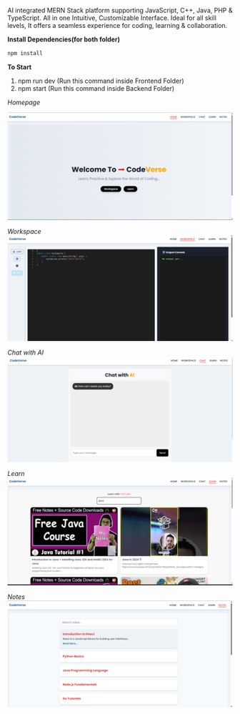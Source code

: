 AI integrated MERN Stack platform supporting JavaScript, C++, Java, PHP & TypeScript. All in one Intuitive, Customizable Interface. Ideal for all skill levels, It offers a seamless experience for coding, learning & collaboration.


**Install Dependencies(for both folder)**
   ```bash
npm install

   ```

**To Start**
1. npm run dev (Run this command inside Frontend Folder)
2. npm start (Run this command inside Backend Folder)

*Homepage*
<!-- ![homepage](https://github.com/user-attachments/assets/040856fa-6beb-44f9-ab00-8036abfabe18) -->
![homepage](./images/Homepage.png)

*Workspace*
![workspace](./images/Workspace.png)

*Chat with AI*
![chat](./images/Chat.png)

*Learn*
![learn](./images/Learn.png)

*Notes*
![notes](./images/Notes.png)
